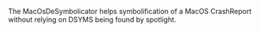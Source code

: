 The MacOsDeSymbolicator helps symbolification of a MacOS CrashReport without relying on DSYMS being found by spotlight.
